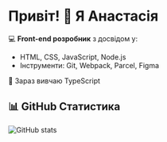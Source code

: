 # Привіт! 👋 Я Анастасія

💻 **Front-end розробник** з досвідом у:
- HTML, CSS, JavaScript, Node.js
- Інструменти: Git, Webpack, Parcel, Figma

🌱 Зараз вивчаю TypeScript

## 📊 GitHub Статистика
![GitHub stats](https://github-readme-stats.vercel.app/api?username=slipchenkoanastasiia&show_icons=true&theme=tokyonight)


